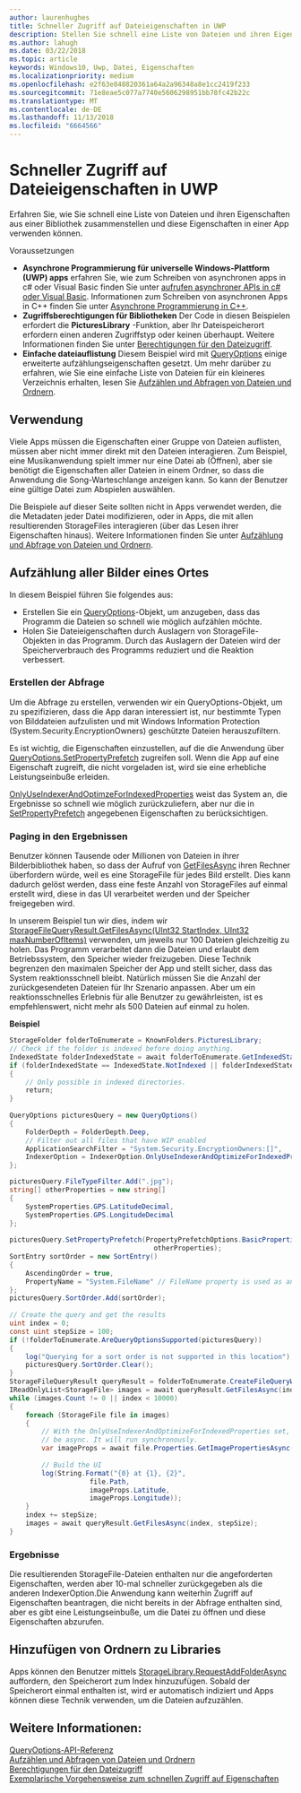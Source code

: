 ```yaml
---
author: laurenhughes
title: Schneller Zugriff auf Dateieigenschaften in UWP
description: Stellen Sie schnell eine Liste von Dateien und ihren Eigenschaften über eine Bibliothek in einer UWP-App zusammen.
ms.author: lahugh
ms.date: 03/22/2018
ms.topic: article
keywords: Windows10, Uwp, Datei, Eigenschaften
ms.localizationpriority: medium
ms.openlocfilehash: e2f63e848820361a64a2a96348a8e1cc2419f233
ms.sourcegitcommit: 71e8eae5c077a7740e5606298951bb78fc42b22c
ms.translationtype: MT
ms.contentlocale: de-DE
ms.lasthandoff: 11/13/2018
ms.locfileid: "6664566"
---
```

# <a name="fast-access-to-file-properties-in-uwp"></a>Schneller Zugriff auf Dateieigenschaften in UWP 

Erfahren Sie, wie Sie schnell eine Liste von Dateien und ihren Eigenschaften aus einer Bibliothek zusammenstellen und diese Eigenschaften in einer App verwenden können.  

Voraussetzungen 
- **Asynchrone Programmierung für universelle Windows-Plattform (UWP) apps**  erfahren Sie, wie zum Schreiben von asynchronen apps in c# oder Visual Basic finden Sie unter [aufrufen asynchroner APIs in c# oder Visual Basic](https://docs.microsoft.com/windows/uwp/threading-async/call-asynchronous-apis-in-csharp-or-visual-basic).     Informationen zum Schreiben von asynchronen Apps in C++ finden Sie unter [Asynchrone Programmierung in C++](https://docs.microsoft.com/windows/uwp/threading-async/asynchronous-programming-in-cpp-universal-windows-platform-apps). 
- **Zugriffsberechtigungen für Bibliotheken**  Der Code in diesen Beispielen erfordert die **PicturesLibrary** -Funktion, aber Ihr Dateispeicherort erfordern einen anderen Zugriffstyp oder keinen überhaupt. Weitere Informationen finden Sie unter [Berechtigungen für den Dateizugriff](https://docs.microsoft.com/windows/uwp/files/file-access-permissions). 
- **Einfache dateiauflistung**  Diesem Beispiel wird mit [QueryOptions](https://docs.microsoft.com/uwp/api/Windows.Storage.Search.QueryOptions) einige erweiterte aufzählungseigenschaften gesetzt. Um mehr darüber zu erfahren, wie Sie eine einfache Liste von Dateien für ein kleineres Verzeichnis erhalten, lesen Sie [Aufzählen und Abfragen von Dateien und Ordnern](https://docs.microsoft.com/windows/uwp/files/quickstart-listing-files-and-folders). 

## <a name="usage"></a>Verwendung  
Viele Apps müssen die Eigenschaften einer Gruppe von Dateien auflisten, müssen aber nicht immer direkt mit den Dateien interagieren. Zum Beispiel, eine Musikanwendung spielt immer nur eine Datei ab (Öffnen), aber sie benötigt die Eigenschaften aller Dateien in einem Ordner, so dass die Anwendung die Song-Warteschlange anzeigen kann. So kann der Benutzer eine gültige Datei zum Abspielen auswählen. 

Die Beispiele auf dieser Seite sollten nicht in Apps verwendet werden, die die Metadaten jeder Datei modifizieren, oder in Apps, die mit allen resultierenden StorageFiles interagieren (über das Lesen ihrer Eigenschaften hinaus). Weitere Informationen finden Sie unter [Aufzählung und Abfrage von Dateien und Ordnern](https://docs.microsoft.com/windows/uwp/files/quickstart-listing-files-and-folders). 

## <a name="enumerate-all-the-pictures-in-a-location"></a>Aufzählung aller Bilder eines Ortes 
In diesem Beispiel führen Sie folgendes aus:
-  Erstellen Sie ein [QueryOptions](https://docs.microsoft.com/uwp/api/Windows.Storage.Search.QueryOptions)-Objekt, um anzugeben, dass das Programm die Dateien so schnell wie möglich aufzählen möchte.
-  Holen Sie Dateieigenschaften durch Auslagern von StorageFile-Objekten in das Programm. Durch das Auslagern der Dateien wird der Speicherverbrauch des Programms reduziert und die Reaktion verbessert.

### <a name="creating-the-query"></a>Erstellen der Abfrage 
Um die Abfrage zu erstellen, verwenden wir ein QueryOptions-Objekt, um zu spezifizieren, dass die App daran interessiert ist, nur bestimmte Typen von Bilddateien aufzulisten und mit Windows Information Protection (System.Security.EncryptionOwners) geschützte Dateien herauszufiltern. 

Es ist wichtig, die Eigenschaften einzustellen, auf die die Anwendung über [QueryOptions.SetPropertyPrefetch](https://docs.microsoft.com/uwp/api/windows.storage.search.queryoptions.setpropertyprefetch) zugreifen soll. Wenn die App auf eine Eigenschaft zugreift, die nicht vorgeladen ist, wird sie eine erhebliche Leistungseinbuße erleiden.

[OnlyUseIndexerAndOptimzeForIndexedProperties](https://docs.microsoft.com/uwp/api/Windows.Storage.Search.IndexerOption) weist das System an, die Ergebnisse so schnell wie möglich zurückzuliefern, aber nur die in [SetPropertyPrefetch](https://docs.microsoft.com/uwp/api/windows.storage.search.queryoptions.setpropertyprefetch) angegebenen Eigenschaften zu berücksichtigen. 

### <a name="paging-in-the-results"></a>Paging in den Ergebnissen 
Benutzer können Tausende oder Millionen von Dateien in ihrer Bilderbibliothek haben, so dass der Aufruf von [GetFilesAsync](https://docs.microsoft.com/uwp/api/windows.storage.search.storagefilequeryresult.getfilesasync) ihren Rechner überfordern würde, weil es eine StorageFile für jedes Bild erstellt. Dies kann dadurch gelöst werden, dass eine feste Anzahl von StorageFiles auf einmal erstellt wird, diese in das UI verarbeitet werden und der Speicher freigegeben wird. 

In unserem Beispiel tun wir dies, indem wir [StorageFileQueryResult.GetFilesAsync(UInt32 StartIndex, UInt32 maxNumberOfItems)](https://docs.microsoft.com/uwp/api/windows.storage.search.storagefilequeryresult.getfilesasync) verwenden, um jeweils nur 100 Dateien gleichzeitig zu holen. Das Programm verarbeitet dann die Dateien und erlaubt dem Betriebssystem, den Speicher wieder freizugeben. Diese Technik begrenzen den maximalen Speicher der App und stellt sicher, dass das System reaktionsschnell bleibt. Natürlich müssen Sie die Anzahl der zurückgesendeten Dateien für Ihr Szenario anpassen. Aber um ein reaktionsschnelles Erlebnis für alle Benutzer zu gewährleisten, ist es empfehlenswert, nicht mehr als 500 Dateien auf einmal zu holen.


**Beispiel**  
```csharp
StorageFolder folderToEnumerate = KnownFolders.PicturesLibrary; 
// Check if the folder is indexed before doing anything. 
IndexedState folderIndexedState = await folderToEnumerate.GetIndexedStateAsync(); 
if (folderIndexedState == IndexedState.NotIndexed || folderIndexedState == IndexedState.Unknown) 
{ 
    // Only possible in indexed directories.  
    return; 
} 
 
QueryOptions picturesQuery = new QueryOptions() 
{ 
    FolderDepth = FolderDepth.Deep, 
    // Filter out all files that have WIP enabled
    ApplicationSearchFilter = "System.Security.EncryptionOwners:[]", 
    IndexerOption = IndexerOption.OnlyUseIndexerAndOptimizeForIndexedProperties 
}; 

picturesQuery.FileTypeFilter.Add(".jpg"); 
string[] otherProperties = new string[] 
{ 
    SystemProperties.GPS.LatitudeDecimal, 
    SystemProperties.GPS.LongitudeDecimal 
}; 
 
picturesQuery.SetPropertyPrefetch(PropertyPrefetchOptions.BasicProperties | PropertyPrefetchOptions.ImageProperties, 
                                    otherProperties); 
SortEntry sortOrder = new SortEntry() 
{ 
    AscendingOrder = true, 
    PropertyName = "System.FileName" // FileName property is used as an example. Any property can be used here.  
}; 
picturesQuery.SortOrder.Add(sortOrder); 
 
// Create the query and get the results 
uint index = 0; 
const uint stepSize = 100; 
if (!folderToEnumerate.AreQueryOptionsSupported(picturesQuery)) 
{ 
    log("Querying for a sort order is not supported in this location"); 
    picturesQuery.SortOrder.Clear(); 
} 
StorageFileQueryResult queryResult = folderToEnumerate.CreateFileQueryWithOptions(picturesQuery); 
IReadOnlyList<StorageFile> images = await queryResult.GetFilesAsync(index, stepSize); 
while (images.Count != 0 || index < 10000) 
{ 
    foreach (StorageFile file in images) 
    { 
        // With the OnlyUseIndexerAndOptimizeForIndexedProperties set, this won't  
        // be async. It will run synchronously. 
        var imageProps = await file.Properties.GetImagePropertiesAsync(); 
 
        // Build the UI 
        log(String.Format("{0} at {1}, {2}", 
                    file.Path, 
                    imageProps.Latitude, 
                    imageProps.Longitude)); 
    } 
    index += stepSize; 
    images = await queryResult.GetFilesAsync(index, stepSize); 
} 
```

### <a name="results"></a>Ergebnisse 
Die resultierenden StorageFile-Dateien enthalten nur die angeforderten Eigenschaften, werden aber 10-mal schneller zurückgegeben als die anderen IndexerOption.Die Anwendung kann weiterhin Zugriff auf Eigenschaften beantragen, die nicht bereits in der Abfrage enthalten sind, aber es gibt eine Leistungseinbuße, um die Datei zu öffnen und diese Eigenschaften abzurufen.  

## <a name="adding-folders-to-libraries"></a>Hinzufügen von Ordnern zu Libraries 
Apps können den Benutzer mittels [StorageLibrary.RequestAddFolderAsync](https://docs.microsoft.com/uwp/api/Windows.Storage.StorageLibrary.RequestAddFolderAsync) auffordern, den Speicherort zum Index hinzuzufügen. Sobald der Speicherort einmal enthalten ist, wird er automatisch indiziert und Apps können diese Technik verwenden, um die Dateien aufzuzählen.
 
## <a name="see-also"></a>Weitere Informationen:
[QueryOptions-API-Referenz](https://docs.microsoft.com/uwp/api/windows.storage.search.queryoptions)  
[Aufzählen und Abfragen von Dateien und Ordnern](https://docs.microsoft.com/windows/uwp/files/quickstart-listing-files-and-folders)  
[Berechtigungen für den Dateizugriff](https://docs.microsoft.com/windows/uwp/files/file-access-permissions)  
[Exemplarische Vorgehensweise zum schnellen Zugriff auf Eigenschaften](https://blogs.msdn.microsoft.com/adamdwilson/2017/12/20/fast-file-enumeration-with-partially-initialized-storagefiles/)
 
 
